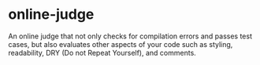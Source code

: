 # online-judge
An online judge that not only checks for compilation errors and passes test  cases, but also evaluates other aspects of your code such as styling, readability, DRY (Do  not Repeat Yourself), and comments. 
